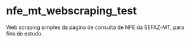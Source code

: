# nfe_mt_webscraping_test
Web scraping simples da página de consulta de NFE da SEFAZ-MT, para fins de estudo.
